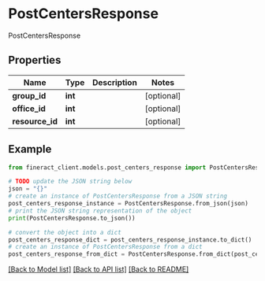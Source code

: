 # PostCentersResponse

PostCentersResponse

## Properties

Name | Type | Description | Notes
------------ | ------------- | ------------- | -------------
**group_id** | **int** |  | [optional] 
**office_id** | **int** |  | [optional] 
**resource_id** | **int** |  | [optional] 

## Example

```python
from fineract_client.models.post_centers_response import PostCentersResponse

# TODO update the JSON string below
json = "{}"
# create an instance of PostCentersResponse from a JSON string
post_centers_response_instance = PostCentersResponse.from_json(json)
# print the JSON string representation of the object
print(PostCentersResponse.to_json())

# convert the object into a dict
post_centers_response_dict = post_centers_response_instance.to_dict()
# create an instance of PostCentersResponse from a dict
post_centers_response_from_dict = PostCentersResponse.from_dict(post_centers_response_dict)
```
[[Back to Model list]](../README.md#documentation-for-models) [[Back to API list]](../README.md#documentation-for-api-endpoints) [[Back to README]](../README.md)


